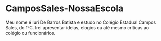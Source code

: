 # CamposSales-NossaEscola

Meu nome é Iuri De Barros Batista e estudo no Colégio Estadual Campos Sales, do 1°C. 
 Irei apresentar ideias, elogios ou até mesmo críticas ao colégio ou funcionários.
